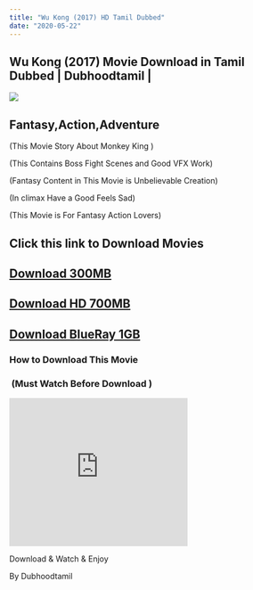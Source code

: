 ```yaml
---
title: "Wu Kong (2017) HD Tamil Dubbed"
date: "2020-05-22"
---
```


## Wu Kong (2017) Movie Download in Tamil Dubbed | Dubhoodtamil |

[![](https://1.bp.blogspot.com/-3YnYZqGZ59w/XqwYzrRzLNI/AAAAAAAAA-Q/R5bcyMNTFYEuwgjlGp4u3HFKhCs0xlaegCNcBGAsYHQ/s320/MV5BMWNmNTU1ZWQtOTFiOC00ZTI0LWEzOGEtMjE5ZjY0NjNlM2UyXkEyXkFqcGdeQXVyNzI1NzMxNzM{6a9242ac63492b6a27eb196a6e17803ac8b6d8f05d0536ef84b9c25d26eb437e}2540._V1_QL50_.jpg)](https://1.bp.blogspot.com/-3YnYZqGZ59w/XqwYzrRzLNI/AAAAAAAAA-Q/R5bcyMNTFYEuwgjlGp4u3HFKhCs0xlaegCNcBGAsYHQ/s1600/MV5BMWNmNTU1ZWQtOTFiOC00ZTI0LWEzOGEtMjE5ZjY0NjNlM2UyXkEyXkFqcGdeQXVyNzI1NzMxNzM{6a9242ac63492b6a27eb196a6e17803ac8b6d8f05d0536ef84b9c25d26eb437e}2540._V1_QL50_.jpg)

## Fantasy,Action,Adventure

(This Movie Story About Monkey King )

(This Contains Boss Fight Scenes and Good VFX Work)

(Fantasy Content in This Movie is Unbelievable Creation)

(In climax Have a Good Feels Sad)

(This Movie is For Fantasy Action Lovers)

## Click this link to Download Movies

## [Download 300MB](https://oncehelp.com/wukangL)

## [Download HD 700MB](https://oncehelp.com/wukangM)

## [Download BlueRay 1GB](https://oncehelp.com/wukangh)

### How to Download This Movie

###  (Must Watch Before Download )

<iframe width="320" height="266" class="YOUTUBE-iframe-video" data-thumbnail-src="https://i.ytimg.com/vi/bSAeRSmmXrA/0.jpg" src="https://www.youtube.com/embed/bSAeRSmmXrA?feature=player_embedded" frameborder="0" allowfullscreen></iframe>

Download & Watch & Enjoy

By Dubhoodtamil
